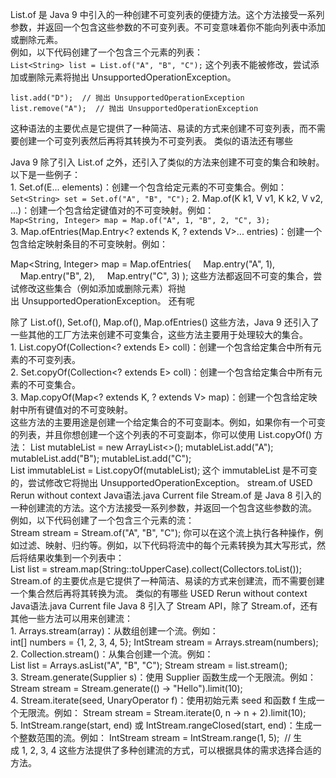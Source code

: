 List.of 是 Java 9 中引入的一种创建不可变列表的便捷方法。这个方法接受一系列参数，并返回一个包含这些参数的不可变列表。不可变意味着你不能向列表中添加或删除元素。  
例如，以下代码创建了一个包含三个元素的列表：
`List<String> list = List.of("A", "B", "C");`
这个列表不能被修改，尝试添加或删除元素将抛出 UnsupportedOperationException。

```
list.add("D");  // 抛出 UnsupportedOperationException
list.remove("A");  // 抛出 UnsupportedOperationException
```

这种语法的主要优点是它提供了一种简洁、易读的方式来创建不可变列表，而不需要创建一个可变列表然后再将其转换为不可变列表。
类似的语法还有哪些

Java 9 除了引入 List.of 之外，还引入了类似的方法来创建不可变的集合和映射。以下是一些例子：  
1. Set.of(E... elements)：创建一个包含给定元素的不可变集合。例如：
`Set<String> set = Set.of("A", "B", "C");`
2. Map.of(K k1, V v1, K k2, V v2, ...)：创建一个包含给定键值对的不可变映射。例如：
`Map<String, Integer> map = Map.of("A", 1, "B", 2, "C", 3);`
3. Map.ofEntries(Map.Entry<? extends K, ? extends V>... entries)：创建一个包含给定映射条目的不可变映射。例如：

Map<String, Integer> map = Map.ofEntries(
    Map.entry("A", 1),
    Map.entry("B", 2),
    Map.entry("C", 3)
);
这些方法都返回不可变的集合，尝试修改这些集合（例如添加或删除元素）将抛出 UnsupportedOperationException。
还有呢

除了 List.of(), Set.of(), Map.of(), Map.ofEntries() 这些方法，Java 9 还引入了一些其他的工厂方法来创建不可变集合，这些方法主要用于处理较大的集合。  
1. List.copyOf(Collection<? extends E> coll)：创建一个包含给定集合中所有元素的不可变列表。  
2. Set.copyOf(Collection<? extends E> coll)：创建一个包含给定集合中所有元素的不可变集合。  
3. Map.copyOf(Map<? extends K, ? extends V> map)：创建一个包含给定映射中所有键值对的不可变映射。  
这些方法的主要用途是创建一个给定集合的不可变副本。例如，如果你有一个可变的列表，并且你想创建一个这个列表的不可变副本，你可以使用 List.copyOf() 方法：
List<String> mutableList = new ArrayList<>();
mutableList.add("A");
mutableList.add("B");
mutableList.add("C");
List<String> immutableList = List.copyOf(mutableList);
这个 immutableList 是不可变的，尝试修改它将抛出 UnsupportedOperationException。
stream.of
USED
Rerun without context
Java语法.java
Current file
Stream.of 是 Java 8 引入的一种创建流的方法。这个方法接受一系列参数，并返回一个包含这些参数的流。  
例如，以下代码创建了一个包含三个元素的流：
Stream<String> stream = Stream.of("A", "B", "C");
你可以在这个流上执行各种操作，例如过滤、映射、归约等。例如，以下代码将流中的每个元素转换为其大写形式，然后将结果收集到一个列表中：
List<String> list = stream.map(String::toUpperCase).collect(Collectors.toList());
Stream.of 的主要优点是它提供了一种简洁、易读的方式来创建流，而不需要创建一个集合然后再将其转换为流。
类似的有哪些
USED
Rerun without context
Java语法.java
Current file
Java 8 引入了 Stream API，除了 Stream.of，还有其他一些方法可以用来创建流：  
1. Arrays.stream(array)：从数组创建一个流。例如：
int[] numbers = {1, 2, 3, 4, 5};
IntStream stream = Arrays.stream(numbers);
2. Collection.stream()：从集合创建一个流。例如：
List<String> list = Arrays.asList("A", "B", "C");
Stream<String> stream = list.stream();
3. Stream.generate(Supplier s)：使用 Supplier 函数生成一个无限流。例如：
Stream<String> stream = Stream.generate(() -> "Hello").limit(10);
4. Stream.iterate(seed, UnaryOperator f)：使用初始元素 seed 和函数 f 生成一个无限流。例如：
Stream<Integer> stream = Stream.iterate(0, n -> n + 2).limit(10);
5. IntStream.range(start, end) 或 IntStream.rangeClosed(start, end)：生成一个整数范围的流。例如：
IntStream stream = IntStream.range(1, 5);  // 生成 1, 2, 3, 4
这些方法提供了多种创建流的方式，可以根据具体的需求选择合适的方法。